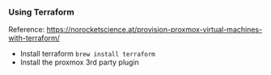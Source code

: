 ### Using Terraform

Reference: https://norocketscience.at/provision-proxmox-virtual-machines-with-terraform/

* Install terraform `brew install terraform`
* Install the proxmox 3rd party plugin